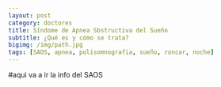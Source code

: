 ```yaml
---
layout: post
category: doctores
title: Síndome de Apnea Sbstructiva del Sueño
subtitle: ¿Qué es y cómo se trata?
bigimg: /img/path.jpg
tags: [SAOS, apnea, polisomnografia, sueño, roncar, noche]
---
```


#aqui va a ir la info del SAOS
